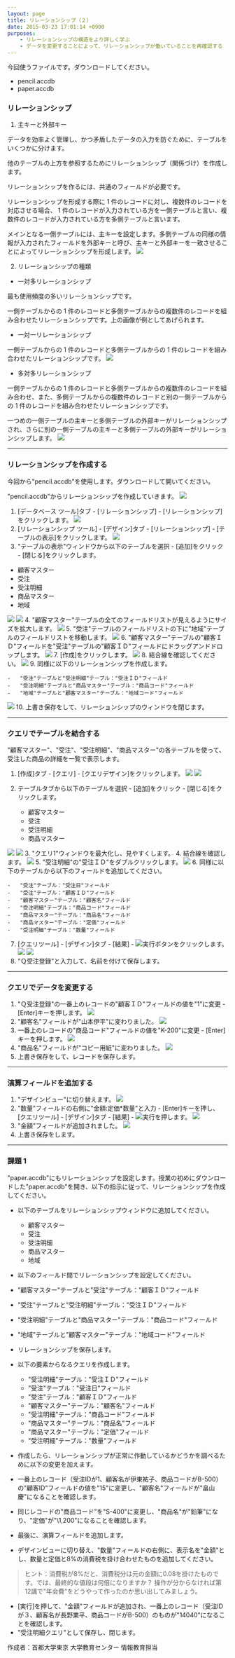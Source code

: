 ```yaml
---
layout: page
title: リレーションシップ（２）
date: 2015-03-23 17:01:14 +0900
purposes:
    - リレーションシップの構造をより詳しく学ぶ
    - データを変更することによって、リレーションシップが働いていることを再確認する
---
```


今回使うファイルです。ダウンロードしてください。

-   pencil.accdb
-   paper.accdb


### リレーションシップ
1.  主キーと外部キー

データを効率よく管理し、かつ矛盾したデータの入力を防ぐために、テーブルをいくつかに分けます。

他のテーブルの上方を参照するためにリレーションシップ（関係づけ）を作成します。

リレーションシップを作るには、共通のフィールドが必要です。

リレーションシップを形成する際に 1 件のレコードに対し、複数件のレコードを対応させる場合、 1 件のレコードが入力されている方を一側テーブルと言い、複数件のレコードが入力されている方を多側テーブルと言います。

メインとなる一側テーブルには、主キーを設定します。多側テーブルの同様の情報が入力されたフィールドを外部キーと呼び、主キーと外部キーを一致させることによってリレーションシップを形成します。
![](./pic/key.png)

2. リレーションシップの種類

-   一対多リレーションシップ

最も使用頻度の多いリレーションシップです。

一側テーブルからの 1 件のレコードと多側テーブルからの複数件のレコードを組み合わせたリレーションシップです。上の画像が例としてあげられます。

-   一対一リレーションシップ

一側テーブルからの 1 件のレコードと多側テーブルからの 1 件のレコードを組み合わせたリレーションシップです。
![](./pic/11table.png)

-   多対多リレーションシップ

一側テーブルからの 1 件のレコードと多側テーブルからの複数件のレコードを組み合わせ、また、多側テーブルからの複数件のレコードと別の一側テーブルからの 1 件のレコードを組み合わせたリレーションシップです。

一つめの一側テーブルの主キーと多側テーブルの外部キーがリレーションシップされ、さらに別の一側テーブルの主キーと多側テーブルの外部キーがリレーションシップします。
![](./pic/1t1table.png)


---
### リレーションシップを作成する

今回から"pencil.accdb"を使用します。ダウンロードして開いてください。


"pencil.accdb"からリレーションシップを作成していきます。
![](./pic/open.png)

1. [データベース ツール]タブ - [リレーションシップ] - [リレーションシップ]をクリックします。
![](./pic/relationship1.png)
2. [リレーションシップ ツール] - [デザイン]タブ - [リレーションシップ] - [テーブルの表示]をクリックします。
![](./pic/relationship2.png)
3. "テーブルの表示"ウィンドウから以下のテーブルを選択 - [追加]をクリック - [閉じる]をクリックします。

-   顧客マスター
-   受注
-   受注明細
-   商品マスター
-   地域

![](./pic/relationship3.png)
![](./pic/relationship4.png)
4. "顧客マスター"テーブルの全てのフィールドリストが見えるようにサイズを拡大します。
![](./pic/relationship5.png)
5. "受注"テーブルのフィールドリストの下に"地域"テーブルのフィールドリストを移動します。
![](./pic/relationship6.png)
6. "顧客マスター"テーブルの"顧客ＩＤ"フィールドを"受注"テーブルの"顧客ＩＤ"フィールドにドラッグアンドドロップします。
![](./pic/relationship7.png)
7. [作成]をクリックします。
![](./pic/relationship8.png)
8. 結合線を確認してください。
![](./pic/relationship9.png)
9. 同様に以下のリレーションシップを作成します。

    -   "受注"テーブルと"受注明細"テーブル："受注ＩＤ"フィールド
    -   "受注明細"テーブルと"商品マスター"テーブル："商品コード"フィールド
    -   "地域"テーブルと"顧客マスター"テーブル："地域コード"フィールド

![](./pic/relationship10.png)
10. 上書き保存をして、リレーションシップのウィンドウを閉じます。


---
### クエリでテーブルを結合する

"顧客マスター"、"受注"、"受注明細"、"商品マスター"の各テーブルを使って、受注した商品の詳細を一覧で表示します。

1. [作成]タブ - [クエリ] - [クエリデザイン]をクリックします。
![](./pic/createquery1.png)
![](./pic/createquery2.png)
2. テーブルタブから以下のテーブルを選択 - [追加]をクリック - [閉じる]をクリックします。

    -   顧客マスター
    -   受注
    -   受注明細
    -   商品マスター

![](./pic/createquery3.png)
![](./pic/createquery4.png)
3. "クエリ1"ウィンドウを最大化し、見やすくします。
4. 結合線を確認します。
![](./pic/createquery5.png)
5. "受注明細"の"受注ＩＤ"をダブルクリックします。
![](./pic/createquery6.png)
6. 同様に以下のテーブルから以下のフィールドを追加してください。

    -   "受注"テーブル："受注日"フィールド
    -   "受注"テーブル："顧客ＩＤ"フィールド
    -   "顧客マスター"テーブル："顧客名"フィールド
    -   "受注明細"テーブル："商品コード"フィールド
    -   "商品マスター"テーブル："商品名"フィールド
    -   "商品マスター"テーブル："定価"フィールド
    -   "受注明細"テーブル："数量"フィールド

7. [クエリツール] - [デザイン]タブ - [結果] - ![実行](./pic/action.png)ボタンをクリックします。
![](./pic/createquery7.png)
![](./pic/createquery8.png)
8. "Ｑ受注登録"と入力して、名前を付けて保存します。


---
### クエリでデータを変更する

1. "Ｑ受注登録"の一番上のレコードの"顧客ＩＤ"フィールドの値を"1"に変更 - [Enter]キーを押します。
![](./pic/revisequery1.png)
2. "顧客名"フィールドが"山本伊平"に変わりました。
![](./pic/revisequery2.png)
3. 一番上のレコードの"商品コード"フィールドの値を"K-200"に変更 - [Enter]キーを押します。
![](./pic/revisequery3.png)
4. "商品名"フィールドが"コピー用紙"に変わりました。
![](./pic/revisequery4.png)
5. 上書き保存をして、レコードを保存します。


---
### 演算フィールドを追加する

1. "デザインビュー"に切り替えます。
![](./pic/calcquery1.png)
2. "数量"フィールドの右側に"金額:定価*数量"と入力 - [Enter]キーを押し、 [クエリツール] - [デザイン]タブ - [結果] - ![実行](./pic/action.png)を押します。
![](./pic/calcquery2.png)
3. "金額"フィールドが追加されました。
![](./pic/calcquery3.png)
4. 上書き保存をします。


---
### 課題 1

"paper.accdb"にもリレーションシップを設定します。授業の初めにダウンロードした"paper.accdb"を開き、以下の指示に従って、リレーションシップを作成してください。

-   以下のテーブルをリレーションシップウィンドウに追加してください。

    -   顧客マスター
    -   受注
    -   受注明細
    -   商品マスター
    -   地域

-   以下のフィールド間でリレーションシップを設定してください。

 - "顧客マスター"テーブルと"受注"テーブル："顧客ＩＤ"フィールド
 - "受注"テーブルと"受注明細"テーブル："受注ＩＤ"フィールド
 - "受注明細"テーブルと"商品マスター"テーブル："商品コード"フィールド
 - "地域"テーブルと"顧客マスター"テーブル："地域コード"フィールド

-   リレーションシップを保存します。
-   以下の要素からなるクエリを作成します。

    -   "受注明細"テーブル："受注ＩＤ"フィールド
    -   "受注"テーブル："受注日"フィールド
    -   "受注"テーブル："顧客ＩＤ"フィールド
    -   "顧客マスター"テーブル："顧客名"フィールド
    -   "受注明細"テーブル："商品コード"フィールド
    -   "商品マスター"テーブル："商品名"フィールド
    -   "商品マスター"テーブル："定価"フィールド
    -   "受注明細"テーブル："数量"フィールド

-   作成したら、リレーションシップが正常に作動しているかどうかを調べるために以下の変更を加えます。
-   一番上のレコード（受注IDが1、顧客名が伊東祐子、商品コードがB-500）の"顧客ID"フィールドの値を"15"に変更し、"顧客名"フィールドが"畠山慶"になることを確認します。
-   同じレコードの"商品コード"を"S-400"に変更し、"商品名"が"鉛筆"になり、"定価"が"\1,200"になることを確認します。
-   最後に、演算フィールドを追加します。
-   デザインビューに切り替え、"数量"フィールドの右側に、表示名を"金額"とし、数量と定価と8%の消費税を掛け合わせたものを追加してください。

> ヒント：消費税が8%だと、消費税分は元の金額に0.08を掛けたものです。では、最終的な値段は何倍になりますか？
> 操作が分からなければ第12講で"年会費"をどうやって作ったのか思い出してみましょう。

-   [実行]を押して、"金額"フィールドが追加され、一番上のレコード（受注IDが３、顧客名が長野業平、商品コードがB-500）のものが"14040"になることを確認します。
-   "受注明細クエリ"として保存し、閉じます。

作成者：首都大学東京 大学教育センター 情報教育担当

